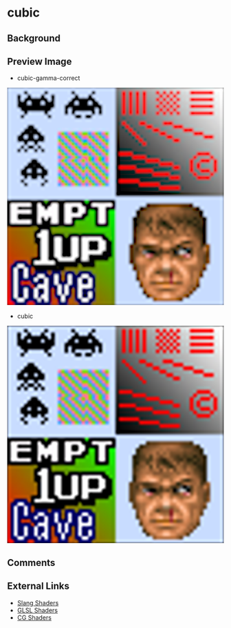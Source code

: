 # cubic

## Background

## Preview Image
* cubic-gamma-correct

![cubic-gamma-correct](../image/shader/cubic/cubic-gamma-correct.png)

* cubic

![cubic](../image/shader/cubic/cubic.png)

## Comments

## External Links

* [Slang Shaders](https://github.com/libretro/slang-shaders)
* [GLSL Shaders](https://github.com/libretro/glsl-shaders)
* [CG Shaders](https://github.com/libretro/common-shaders)
